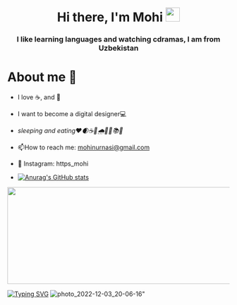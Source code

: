<h1 align="center">Hi there, I'm Mohi</a> 
<img src="https://github.com/blackcater/blackcater/raw/main/images/Hi.gif" height="32"/></h1>
<h3 align="center">I like learning languages and watching cdramas, I am from Uzbekistan </h3>



<h1 >About me 🚀 </a></h1>

- I love ☕️, and 🍫
- I want to become a digital designer💻
- _sleeping and eating❤🌒☕️🍫🌧🍏🧸📚💜_


- :mailbox:How to reach me: mohinurnasi@gmail.com
- 📸 Instagram: https_mohi
- [![Anurag's GitHub stats](https://github-readme-stats.vercel.app/api?username=mohimoon&show_icons=true&theme=dracula)](https://github.com/anuraghazra/github-readme-stats)


<img src="https://habrastorage.org/getpro/habr/upload_files/5ff/bcb/03a/5ffbcb03abb1ccfaa54a6c2055e0fe58.gif" width="1023" height="220" data-src="https://habrastorage.org/getpro/habr/upload_files/5ff/bcb/03a/5ffbcb03abb1ccfaa54a6c2055e0fe58.gif">

[![Typing SVG](https://readme-typing-svg.herokuapp.com?color=%2336BCF7&lines=For+more)](https://git.io/typing-svg)
![photo_2022-12-03_20-06-16](https://user-images.githubusercontent.com/117365344/205447559-0e56d683-cf30-4c80-9e96-a25c765c737a.jpg)"

